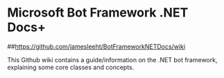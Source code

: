 # Microsoft Bot Framework .NET Docs+

##https://github.com/jamesleeht/BotFrameworkNETDocs/wiki

This Github wiki contains a guide/information on the .NET bot framework, explaining some core classes and concepts.
